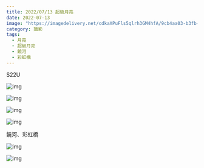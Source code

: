 ```yaml
---
title: 2022/07/13 超級月亮
date: 2022-07-13
image: "https://imagedelivery.net/cdkaXPuFls5qlrh3GM4hfA/9cb4aa03-b3fb-4940-69d8-57a5672ba200/public"
category: 攝影
tags:
  - 月亮
  - 超級月亮
  - 饒河
  - 彩虹橋
---
```


S22U

![img](https://imagedelivery.net/cdkaXPuFls5qlrh3GM4hfA/9cb4aa03-b3fb-4940-69d8-57a5672ba200/public)

![img](https://imagedelivery.net/cdkaXPuFls5qlrh3GM4hfA/e223ea62-44c0-4f26-4d55-5b411d10c500/public)


![img](https://imagedelivery.net/cdkaXPuFls5qlrh3GM4hfA/e814ec55-f37b-46e0-1c9f-dc7d3b6dd100/public)

![img](https://imagedelivery.net/cdkaXPuFls5qlrh3GM4hfA/b242448d-a28d-4bec-5bff-eca4195b2900/public)

饒河、彩虹橋

![img](https://imagedelivery.net/cdkaXPuFls5qlrh3GM4hfA/1c7d34f4-6bb2-42a0-8bb7-d06d63349400/public)

![img](https://imagedelivery.net/cdkaXPuFls5qlrh3GM4hfA/3e5a6613-a9ec-4cf9-0a51-c9bb1544d600/public)
